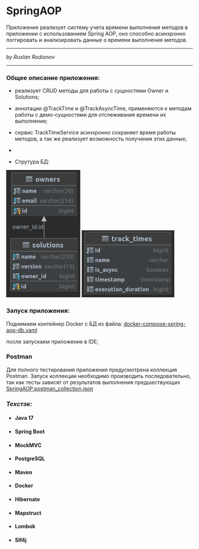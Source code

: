 # SpringAOP
Приложение реализует систему учета времени выполнения методов в приложении с использованием Spring AOP,
оно способно асинхронно логгировать и анализировать данные о времени выполнения методов.

___


_by Ruslan Rodionov_

___

### Общее описание приложения:
- реализует CRUD методы для работы с сущностями Owner и Solutions;
- аннотации @TrackTime и @TrackAsyncTime, применяются к методам работы с демо-сущностями для отслеживания времени их выполнения;
- сервис TrackTimeService асинхронно сохраняет время работы методов, а так же реализует возможность получения этих данных;

- 
- Струтура БД:

![img.png](data/solutions-owners.png)
![img.png](data/track_times.png)

### Запуск приложения:
Поднимаем контейнер Docker с БД из файла:
[docker-compose-spring-aop-db.yaml](docker-compose-spring-aop-db.yaml)

после запускаем приложение в IDE;


###  Postman 
Для полного тестирования приложения предусмотрена коллекция Postman.
Запуск коллекции необходимо производить последовательно, так как тесты зависят от результатов выполнения предшествующих
[SpringAOP.postman_collection.json](postman/SpringAOP.postman_collection.json)

### _Техстэк:_
- #### Java 17
- #### Spring Boot
- #### MockMVC
- #### PostgreSQL
- #### Maven
- #### Docker
- #### Hibernate
- #### Mapstruct
- #### Lombok
- #### Slf4j
